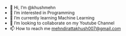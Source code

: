 - 👋 Hi, I’m @khushmehn
- 👀 I’m interested in Programming
- 🌱 I’m currently learning Machine Learning
- 💞️ I’m looking to collaborate on my Youtube Channel
- 📫 How to reach me mehndirattakhush007@gmail.com

<!---
khushmehn/khushmehn is a ✨ special ✨ repository because its `README.md` (this file) appears on your GitHub profile.
You can click the Preview link to take a look at your changes.
--->
